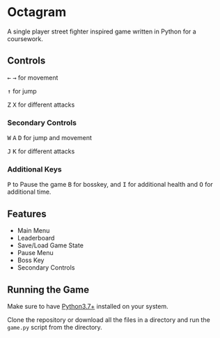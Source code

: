 # Octagram

A single player street fighter inspired game written in Python for a coursework.

## Controls
<kbd>&#8592;</kbd> <kbd>&#8594;</kbd> for movement

<kbd>&#8593;</kbd> for jump

<kbd>Z</kbd> <kbd>X</kbd> for different attacks

### Secondary Controls
<kbd>W</kbd> <kbd>A</kbd> <kbd>D</kbd> for jump and movement

<kbd>J</kbd> <kbd>K</kbd> for different attacks

### Additional Keys

<kbd>P</kbd> to Pause the game <kbd>B</kbd> for bosskey, and <kbd>I</kbd> for additional health and <kbd>O</kbd> for additional time.

## Features
<ul>
  <li>Main Menu</li>
  <li>Leaderboard</li>
  <li>Save/Load Game State</li>
  <li>Pause Menu</li>
  <li>Boss Key</li>
  <li>Secondary Controls</li>
</ul>

## Running the Game
Make sure to have [Python3.7+](https://www.python.org/downloads/) installed on your system.

Clone the repository or download all the files in a directory and run the `game.py` script from the directory.
